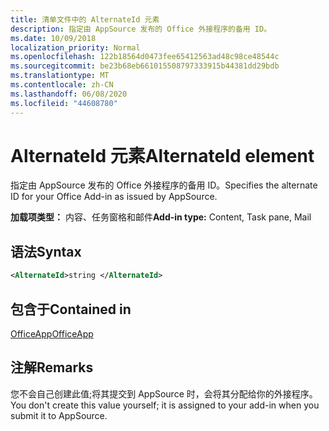 ```yaml
---
title: 清单文件中的 AlternateId 元素
description: 指定由 AppSource 发布的 Office 外接程序的备用 ID。
ms.date: 10/09/2018
localization_priority: Normal
ms.openlocfilehash: 122b18564d0473fee65412563ad48c98ce48544c
ms.sourcegitcommit: be23b68eb661015508797333915b44381dd29bdb
ms.translationtype: MT
ms.contentlocale: zh-CN
ms.lasthandoff: 06/08/2020
ms.locfileid: "44608780"
---
```

# <a name="alternateid-element"></a><span data-ttu-id="28833-103">AlternateId 元素</span><span class="sxs-lookup"><span data-stu-id="28833-103">AlternateId element</span></span>

<span data-ttu-id="28833-104">指定由 AppSource 发布的 Office 外接程序的备用 ID。</span><span class="sxs-lookup"><span data-stu-id="28833-104">Specifies the alternate ID for your Office Add-in as issued by AppSource.</span></span>

<span data-ttu-id="28833-105">**加载项类型：** 内容、任务窗格和邮件</span><span class="sxs-lookup"><span data-stu-id="28833-105">**Add-in type:** Content, Task pane, Mail</span></span>

## <a name="syntax"></a><span data-ttu-id="28833-106">语法</span><span class="sxs-lookup"><span data-stu-id="28833-106">Syntax</span></span>

```XML
<AlternateId>string </AlternateId>
```

## <a name="contained-in"></a><span data-ttu-id="28833-107">包含于</span><span class="sxs-lookup"><span data-stu-id="28833-107">Contained in</span></span>

[<span data-ttu-id="28833-108">OfficeApp</span><span class="sxs-lookup"><span data-stu-id="28833-108">OfficeApp</span></span>](officeapp.md)

## <a name="remarks"></a><span data-ttu-id="28833-109">注解</span><span class="sxs-lookup"><span data-stu-id="28833-109">Remarks</span></span>

<span data-ttu-id="28833-110">您不会自己创建此值;将其提交到 AppSource 时，会将其分配给你的外接程序。</span><span class="sxs-lookup"><span data-stu-id="28833-110">You don't create this value yourself; it is assigned to your add-in when you submit it to AppSource.</span></span>

